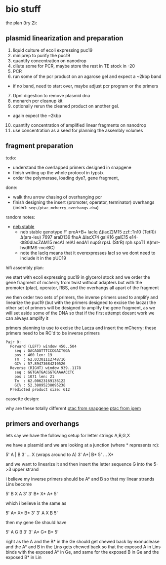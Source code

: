 # bio stuff

the plan (try 2):

## plasmid linearization and preparation
1) liquid culture of ecoli expressing puc19 
2) miniprep to purify the puc19
3) quantify concentration on nanodrop
4) dilute some for PCR, maybe store the rest in TE stock in -20
5) PCR 
6) run some of the pcr product on an agarose gel and expect a ~2kbp band
  - if no band, need to start over, maybe adjust pcr program or the primers
7) DpnI digestion to remove plasmid dna 
8) monarch pcr cleanup kit 
9) optionally rerun the cleaned product on another gel. 
  - again expect the ~2kbp 
10) quantify concentration of amplified linear fragments on nanodrop
11) use concentration as a seed for planning the assembly volumes  

## fragment preparation 


todo:
- understand the overlapped primers designed in snapgene 
- finish writing up the whole protocol in typstx
- order the polymerase, loading dye?, gene fragment, 

done:
- walk thru arrow chasing of overhanging pcr 
- finish designing the insert (promoter, operator, terminator) overhangs (insert: `seqs/ptac_mcherry_overhangs.dna`)

random notes:
* [neb stable](https://www.neb.com/en-us/products/c3040-neb-stable-competent-e-coli-high-efficiency)
    - neb stable genotype  F' proA+B+ lacIq ∆(lacZ)M15 zzf::Tn10 (TetR)/∆(ara-leu) 7697 araD139 fhuA ∆lacX74 galK16 galE15 e14-  Φ80dlacZ∆M15 recA1 relA1 endA1 nupG rpsL (StrR) rph spoT1 ∆(mrr-hsdRMS-mcrBC) 
    - note the lacIq means that it overexpresses lacI so we dont need to include it in the pUC19 

hifi assembly plan:

we start with ecoli expressing puc19 in glycerol stock and we order the gene fragment of mcherry from twist without adapters but with the promoter (plac), operator, RBS, and the overhangs all apart of the fragment

we then order two sets of primers, the inverse primers used to amplify and linearize the puc19 (but with the primers designed to excise the lacza)
the other set of primers will be designed to amplify the gene fragment, as we will set aside some of the DNA so that if the first attempt doesnt work we can always amplify it



primers planning to use to excise the Lacza and insert the mCherry:
these primers need to be RC'd to be inverse primers 
```
Pair 0:
  Forward (LEFT) window 450..504
    seq : GACAGGTTTCCCGACTGGA
    pos : 460 len: 19
    Tm  : 62.03301112748716
    GC% : 57.89473684210526
  Reverse (RIGHT) window 939..1178
    seq : GGTGATGACGGTGAAAACCTC
    pos : 1071 len: 21
    Tm  : 62.00623169136122
    GC% : 52.38095238095238
  Predicted product size: 612
```


cassette design:

why are these totally different 
[ptac from snapgene](https://www.snapgene.com/plasmids/basic_cloning_vectors/tac_promoter)
[ptac from igem](https://registry.igem.org/parts/bba-k5515009)




## primers and overhangs
lets say we have the following setup for letter strings A,B,G,X 

we have a plasmid and we are looking at a junction (where * represents rc):

5' A  |  B 3' ... X (wraps around to A) 
3' A*| B* 5' ... X* 

and we want to linearize it and then insert the letter sequence G into the 5->3 upper strand 

i believe my inverse primers should be A* and B so that my linear strands Lins become 

5' B X A 3'
3' B* X* A* 5' 

which i believe is the same as 

5' A* X* B* 3'
3' A   X   B   5' 

then my gene Ge should have 

5' A G B 3'
3' A* G* B* 5' 

right as the A and the B* in the Ge should get chewed back by exonuclease
and the A* and B in the Lins gets chewed back so that the exposed A in Lins binds with the exposed A* in Ge, and same for the exposed B in Ge and the exposed B* in Lin 